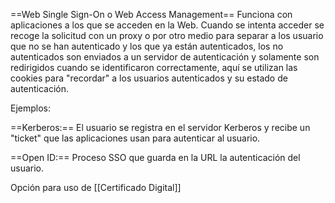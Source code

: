 ==Web Single Sign-On o Web Access Management==
Funciona con aplicaciones a los que se acceden en la Web.
Cuando se intenta acceder se recoge la solicitud con un proxy o por otro medio para separar a los usuario que no se han autenticado y los que ya están autenticados, los no autenticados son enviados a un servidor de autenticación y solamente son redirigidos cuando se identificaron correctamente, aquí se utilizan las cookies para "recordar" a los usuarios autenticados y su estado de autenticación.

Ejemplos:

==Kerberos:== El usuario se registra en el servidor Kerberos y recibe un "ticket" que las aplicaciones usan para autenticar al usuario.

==Open ID:== Proceso SSO que guarda en la URL la autenticación del usuario. 

Opción para uso de [[Certificado Digital]]

